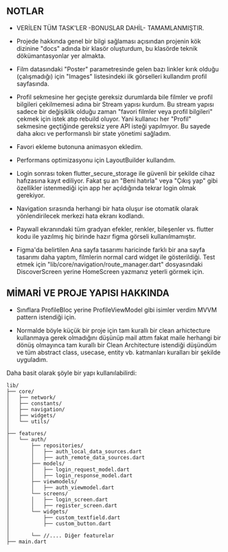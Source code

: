 ## NOTLAR

- VERİLEN TÜM TASK'LER -BONUSLAR DAHİL- TAMAMLANMIŞTIR.

- Projede hakkında genel bir bilgi sağlaması açısından projenin kök dizinine "docs" adında bir klasör oluşturdum, bu klasörde teknik dökümantasyonlar yer almakta.

- Film datasındaki "Poster" parametresinde gelen bazı linkler kırık olduğu (çalışmadığı) için "Images" listesindeki ilk görselleri kullandım profil sayfasında.

- Profil sekmesine her geçişte gereksiz durumlarda bile filmler ve profil bilgileri çekilmemesi adına bir Stream yapısı kurdum. Bu stream yapısı sadece bir değişiklik olduğu zaman "favori filmler veya profil bilgileri" çekmek için istek atıp rebuild oluyor.
Yani kullanıcı her "Profil" sekmesine geçtiğinde gereksiz yere API isteği yapılmıyor. Bu sayede daha akıcı ve performanslı bir state yönetimi sağladım.

- Favori ekleme butonuna animasyon ekledim.

- Performans optimizasyonu için LayoutBuilder kullandım.

- Login sonrası token flutter_secure_storage ile güvenli bir şekilde cihaz hafızasına kayıt ediliyor. Fakat şu an "Beni hatırla" veya "Çıkış yap" gibi özellikler istenmediği için app her açıldığında tekrar login olmak gerekiyor. 

- Navigation sırasında herhangi bir hata oluşur ise otomatik olarak yönlendirilecek merkezi hata ekranı kodlandı.

- Paywall ekranındaki tüm gradyan efekler, renkler, bileşenler vs. flutter kodu ile yazılmış hiç birinde hazır figma görseli kullanılmamıştır.

- Figma'da belirtilen Ana sayfa tasarımı haricinde farklı bir ana sayfa tasarımı daha yaptım, filmlerin normal card widget ile gösterildiği. Test etmek için "lib/core/navigation/route_manager.dart" dosyasındaki DiscoverScreen yerine HomeScreen yazmanız yeterli görmek için.

## MİMARİ VE PROJE YAPISI HAKKINDA

- Sınıflara ProfileBloc yerine ProfileViewModel gibi isimler verdim MVVM pattern istendiği için.

- Normalde böyle küçük bir proje için tam kurallı bir clean arhictecture kullanmaya gerek olmadığını düşünüp mail attım fakat maile herhangi bir dönüş olmayınca tam kurallı bir Clean Architecture istendiği düşündüm ve tüm abstract class, usecase, entity vb. katmanları kuralları bir şekilde uyguladım. 

Daha basit olarak şöyle bir yapı kullanılabilirdi:

```
lib/
├── core/                       
│   ├── network/
│   ├── constants/
│   ├── navigation/
│   ├── widgets/
│   └── utils/
│
├── features/
│   └── auth/
│       ├── repositories/
│       │   ├── auth_local_data_sources.dart
│       │   ├── auth_remote_data_sources.dart
│       ├── models/
│       │   ├── login_request_model.dart
│       │   ├── login_response_model.dart
│       ├── viewmodels/
│       │   ├── auth_viewmodel.dart
│       └── screens/
│       │   ├── login_screen.dart
│       │   ├── register_screen.dart
│       └── widgets/
│           ├── custom_textfield.dart
│           ├── custom_button.dart
│
│       └── //.... Diğer featurelar
├── main.dart
```